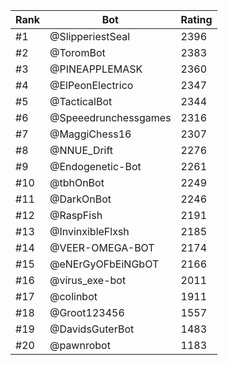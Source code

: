 Rank|Bot|Rating
---|---|---
#1|@SlipperiestSeal|2396
#2|@ToromBot|2383
#3|@PINEAPPLEMASK|2360
#4|@ElPeonElectrico|2347
#5|@TacticalBot|2344
#6|@Speeedrunchessgames|2316
#7|@MaggiChess16|2307
#8|@NNUE_Drift|2276
#9|@Endogenetic-Bot|2261
#10|@tbhOnBot|2249
#11|@DarkOnBot|2246
#12|@RaspFish|2191
#13|@InvinxibleFlxsh|2185
#14|@VEER-OMEGA-BOT|2174
#15|@eNErGyOFbEiNGbOT|2166
#16|@virus_exe-bot|2011
#17|@colinbot|1911
#18|@Groot123456|1557
#19|@DavidsGuterBot|1483
#20|@pawnrobot|1183
